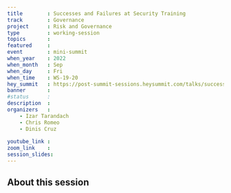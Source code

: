 ```yaml
---
title        : Successes and Failures at Security Training
track        : Governance
project      : Risk and Governance
type         : working-session
topics       : 
featured     :
event        : mini-summit
when_year    : 2022
when_month   : Sep
when_day     : Fri
when_time    : WS-19-20
hey_summit   : https://post-summit-sessions.heysummit.com/talks/successes-and-failures-at-security-training/
banner       :
#status      : 
description  :
organizers   :
    - Izar Tarandach
    - Chris Romeo
    - Dinis Cruz
    
youtube_link : 
zoom_link    : 
session_slides:
---
```




## About this session
